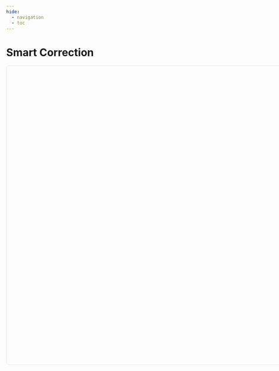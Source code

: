 ```yaml
---
hide:
  - navigation
  - toc
---
```


# **Smart Correction**

<script type="text/javascript">
  window.MindStudioSettings = {
    publicToken: "pk731cc96d5e976c49ce2703a692aa0b72",
    appId: "40eb0bac-eebf-4268-9e91-f5e75f6dcc79"
  };
</script>
<script src="https://api.youai.ai/v1/embed.js"></script>
<iframe id="mindstudio-frame" referrerpolicy="origin" style="width:1300px;height:800px;border:1px solid rgba(0,0,0,0.1);border-radius:8px;outline:none;" title="Smart Correction" frameborder="0"></iframe>